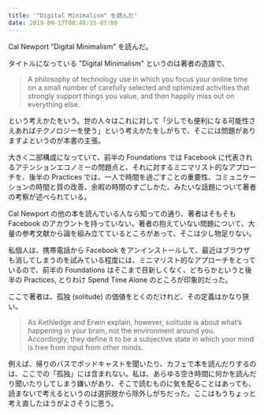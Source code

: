 ```yaml
---
title: '"Digital Minimalism" を読んだ'
date: 2019-09-17T08:48:15-07:00
---
```


Cal Newport "Digital Minimalism" を読んだ。

タイトルになっている "Digital Minimalism" というのは著者の造語で、

> A philosophy of technology use in which you focus your online time on a small number of carefully selected and optimized activities that strongly support things you value, and then happily miss out on everything else.

という考えかたをいう。世の人々はこれに対して「少しでも便利になる可能性さえあればテクノロジーを使う」という考えかたをしがちで、そこには問題がありますよというのが本書の主張。

大きく二部構成になっていて、前半の Foundations では Facebook に代表されるアテンションエコノミーの問題点と、それに対するミニマリスト的なアプローチを、後半の Practices では、一人で時間を過ごすことの重要性、コミュニケーションの時間と質の改善、余暇の時間のすごしかた、みたいな話題について著者の考察が述べられている。

Cal Newport の他の本を読んでいる人なら知っての通り、著者はそもそも Facebook のアカウントを持っていない。著者の抱えていない問題について、大量の参考文献から論を組み立てているところがあって、そこは少し物足りない。

私個人は、携帯電話から Facebook をアンインストールして、最近はブラウザも消してしまうのを試みている程度には、ミニマリスト的なアプローチをとっているので、前半の Foundations はそこまで目新しくなく、どちらかというと後半の Practices, とりわけ Spend Time Alone のところが印象的だった。

ここで著者は、孤独 (solitude) の価値をとくのだけれど、その定義はかなり狭い。

> As Kethledge and Erwin explain, however, solitude is about what’s happening in your brain, not the environment around you. Accordingly, they define it to be a subjective state in which your mind is free from input from other minds.

例えば、帰りのバスでポッドキャストを聞いたり、カフェで本を読んだりするのは、ここでの「孤独」には含まれない。私は、あらゆる空き時間に何かを読んだり聞いたりしてしまう嫌いがあり、そこで読むものに気を配ることはあっても、読まないで考えるというのは選択肢から除外しがちだった。ここはもうちょっと考え直したほうがよさそうに思う。
